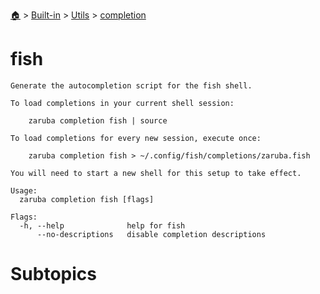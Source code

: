 <!--startTocHeader-->
[🏠](../../../README.md) > [Built-in](../../README.md) > [Utils](../README.md) > [completion](README.md)
# fish
<!--endTocHeader-->

```
Generate the autocompletion script for the fish shell.

To load completions in your current shell session:

	zaruba completion fish | source

To load completions for every new session, execute once:

	zaruba completion fish > ~/.config/fish/completions/zaruba.fish

You will need to start a new shell for this setup to take effect.

Usage:
  zaruba completion fish [flags]

Flags:
  -h, --help              help for fish
      --no-descriptions   disable completion descriptions

```

# Subtopics
<!--startTocSubtopic-->
<!--endTocSubtopic-->